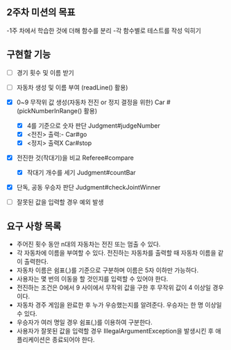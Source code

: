 ## 2주차 미션의 목표
-1주 차에서 학습한 것에 더해 함수를 분리
-각 함수별로 테스트를 작성 익히기


## 구현할 기능
- [ ] 경기 횟수 및 이름 받기
- [ ] 자동차 생성 및 이름 부여 (readLine() 활용)
- [x] 0~9 무작위 값 생성(자동차 전진 or 정지 결정을 위한) Car # (pickNumberInRange() 활용)
  - [x] 4를 기준으로 숫자 판단 Judgment#judgeNumber 
  - [x] <전진> 출력:- Car#go
  - [x] <정지> 출력X Car#stop  
- [x] 전진한 것(작대기)을 비교 Referee#compare
  - [x] 작대기 개수를 세기 Judgment#countBar
- [x] 단독, 공동 우승자 판단 Judgment#checkJointWinner
- [ ] 잘못된 값을 입력할 경우 예외 발생


## 요구 사항 목록
- 주어진 횟수 동안 n대의 자동차는 전진 또는 멈출 수 있다.
- 각 자동차에 이름을 부여할 수 있다. 전진하는 자동차를 출력할 때 자동차 이름을 같이 출력한다.
- 자동차 이름은 쉼표(,)를 기준으로 구분하며 이름은 5자 이하만 가능하다.
- 사용자는 몇 번의 이동을 할 것인지를 입력할 수 있어야 한다.
- 전진하는 조건은 0에서 9 사이에서 무작위 값을 구한 후 무작위 값이 4 이상일 경우이다.
- 자동차 경주 게임을 완료한 후 누가 우승했는지를 알려준다. 우승자는 한 명 이상일 수 있다.
- 우승자가 여러 명일 경우 쉼표(,)를 이용하여 구분한다.
- 사용자가 잘못된 값을 입력할 경우 IllegalArgumentException을 발생시킨 후 애플리케이션은 종료되어야 한다.